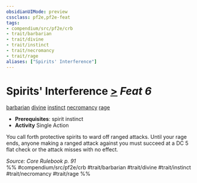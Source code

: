 ```yaml
---
obsidianUIMode: preview
cssclass: pf2e,pf2e-feat
tags:
- compendium/src/pf2e/crb
- trait/barbarian
- trait/divine
- trait/instinct
- trait/necromancy
- trait/rage
aliases: ["Spirits' Interference"]
---
```

# Spirits' Interference  [>](/rules/core-rulebook/chapter-9-playing-the-game.md#Actions "Single Action") *Feat 6*  
[barbarian](/rules/traits/barbarian.md)  [divine](/rules/traits/divine.md)  [instinct](/rules/traits/instinct.md)  [necromancy](/rules/traits/necromancy.md)  [rage](/rules/traits/rage.md)  

- **Prerequisites**: spirit instinct
- **Activity** Single Action

You call forth protective spirits to ward off ranged attacks. Until your rage ends, anyone making a ranged attack against you must succeed at a DC 5 flat check or the attack misses with no effect.

*Source: Core Rulebook p. 91*  
%% #compendium/src/pf2e/crb #trait/barbarian #trait/divine #trait/instinct #trait/necromancy #trait/rage %%